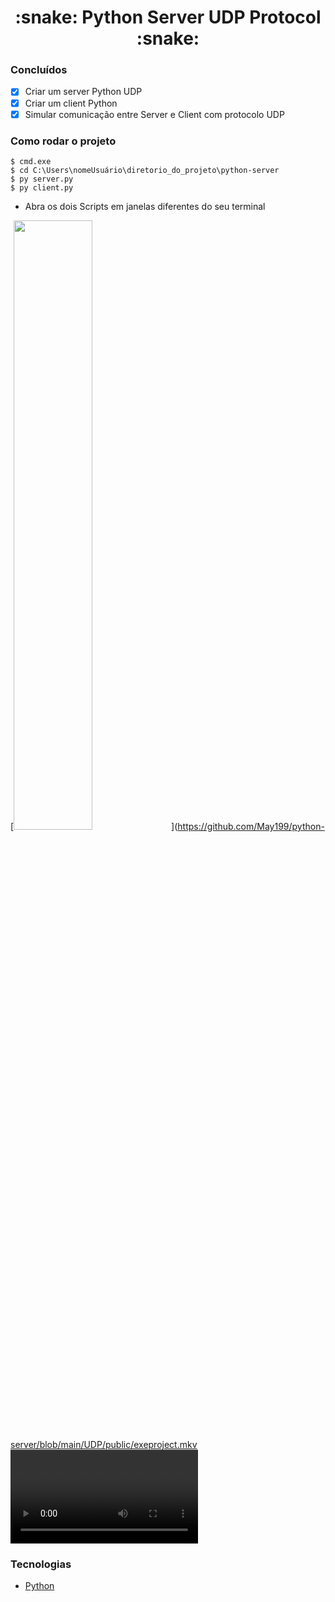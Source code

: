 <h1 align="center">:snake: Python Server UDP Protocol :snake: </h1>

### Concluídos

- [x] Criar um server Python UDP
- [x] Criar um client Python
- [x] Simular comunicação entre Server e Client com protocolo UDP

### Como rodar o projeto
    
    $ cmd.exe
    $ cd C:\Users\nomeUsuário\diretorio_do_projeto\python-server
    $ py server.py
    $ py client.py

- Abra os dois Scripts em janelas diferentes do seu terminal

[<img src="" width="50%">](https://github.com/May199/python-server/blob/main/UDP/public/exeproject.mkv<VIDEO ID>)

### Tecnologias
- [Python](https://www.python.org/) 